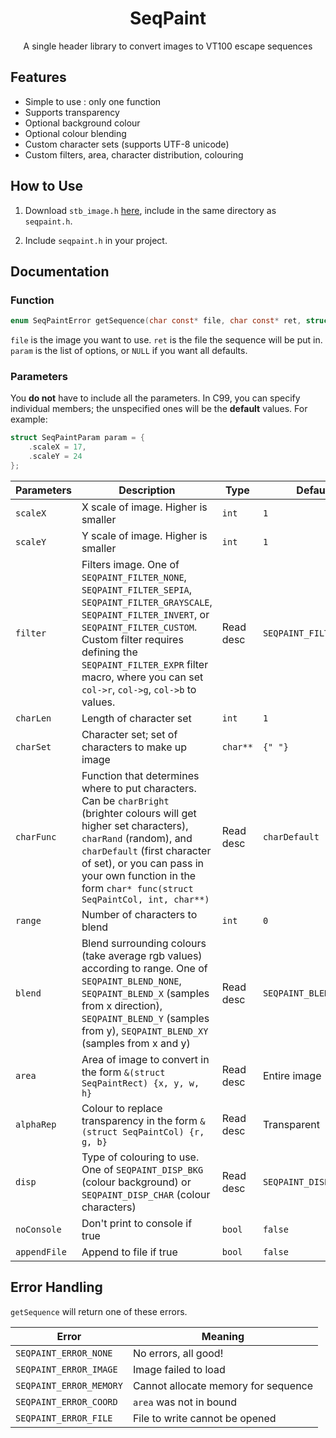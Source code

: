 <h1 align="center">SeqPaint</h1>

<p align="center">A single header library to convert images to VT100 escape sequences</p>

## Features

* Simple to use : only one function
* Supports transparency
* Optional background colour
* Optional colour blending
* Custom character sets (supports UTF-8 unicode)
* Custom filters, area, character distribution, colouring

## How to Use

1. Download ```stb_image.h``` [here](https://github.com/nothings/stb/blob/master/stb_image.h), include in the same directory as ```seqpaint.h```.

2. Include ```seqpaint.h``` in your project.

## Documentation

### Function

```C
enum SeqPaintError getSequence(char const* file, char const* ret, struct SeqPaintParam const* param)
```

```file``` is the image you want to use. ```ret``` is the file the sequence will be put in. ```param``` is the list of options, or ```NULL``` if you want all defaults.

### Parameters

You **do not** have to include all the parameters. In C99, you can specify individual members; the unspecified ones will be the **default** values. For example:

```C
struct SeqPaintParam param = {
    .scaleX = 17,
    .scaleY = 24
};
```

| Parameters  | Description | Type | Default |
| ------------- | ------------- | ------------- | ------------- | 
| ```scaleX``` | X scale of image. Higher is smaller | ```int``` | ```1``` |
| ```scaleY``` | Y scale of image. Higher is smaller | ```int``` | ```1``` |
| ```filter``` | Filters image. One of ```SEQPAINT_FILTER_NONE```, ```SEQPAINT_FILTER_SEPIA```, ```SEQPAINT_FILTER_GRAYSCALE```, ```SEQPAINT_FILTER_INVERT```, or ```SEQPAINT_FILTER_CUSTOM```. Custom filter requires defining the ```SEQPAINT_FILTER_EXPR``` filter macro, where you can set ```col->r```, ```col->g```, ```col->b``` to values. | Read desc | ```SEQPAINT_FILTER_NONE``` |
| ```charLen``` | Length of character set | ```int``` | ```1``` |
| ```charSet``` | Character set; set of characters to make up image | ```char**``` | ```{" "}``` |
| ```charFunc``` | Function that determines where to put characters. Can be ```charBright``` (brighter colours will get higher set characters), ```charRand``` (random), and ```charDefault``` (first character of set), or you can pass in your own function in the form ```char* func(struct SeqPaintCol, int, char**)```| Read desc | ```charDefault``` |
| ```range``` | Number of characters to blend | ```int``` | ```0``` |
| ```blend``` | Blend surrounding colours (take average rgb values) according to range. One of ```SEQPAINT_BLEND_NONE```, ```SEQPAINT_BLEND_X``` (samples from x direction), ```SEQPAINT_BLEND_Y``` (samples from y), ```SEQPAINT_BLEND_XY``` (samples from x and y)| Read desc | ```SEQPAINT_BLEND_NONE``` |
| ```area``` | Area of image to convert in the form ```&(struct SeqPaintRect) {x, y, w, h}``` | Read desc | Entire image |
| ```alphaRep``` | Colour to replace transparency in the form ```&(struct SeqPaintCol) {r, g, b}```| Read desc | Transparent |
| ```disp``` | Type of colouring to use. One of ```SEQPAINT_DISP_BKG``` (colour background) or ```SEQPAINT_DISP_CHAR``` (colour characters) | Read desc | ```SEQPAINT_DISP_BKG``` |
| ```noConsole``` | Don't print to console if true | ```bool``` | ```false``` |
| ```appendFile``` | Append to file if true | ```bool``` | ```false```|

## Error Handling

```getSequence``` will return one of these errors.

| Error | Meaning |
| ------------- | ------------- |
| ```SEQPAINT_ERROR_NONE``` | No errors, all good! |
| ```SEQPAINT_ERROR_IMAGE``` | Image failed to load |
| ```SEQPAINT_ERROR_MEMORY``` | Cannot allocate memory for sequence |
| ```SEQPAINT_ERROR_COORD``` | ```area``` was not in bound |
| ```SEQPAINT_ERROR_FILE``` | File to write cannot be opened |
